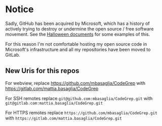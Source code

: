 Notice
======

Sadly, GitHub has been acquired by Microsoft, which has a history of
actively trying to destroy or undermine the open source / free software
movement.
See the [Halloween documents](http://catb.org/~esr/halloween/) for some
examples of this.

For this reason I'm not comfortable hosting my open source code in Microsoft's
infrastructure and all my repositories have been moved to GitLab.

New Uris for this repos
-----------------------

For webview, replace
https://github.com/mbasaglia/CodeGrep with
https://gitlab.com/mattia.basaglia/CodeGrep

For SSH remotes replace
`git@github.com:mbasaglia/CodeGrep.git` with
`git@gitlab.com:mattia.basaglia/CodeGrep.git`

For HTTPS remotes replace
`https://github.com/mbasaglia/CodeGrep.git` with
`https://gitlab.com/mattia.basaglia/CodeGrep.git`

